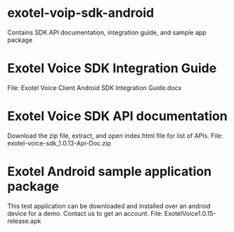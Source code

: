 # exotel-voip-sdk-android
Contains SDK API documentation, integration guide, and sample app package



# Exotel Voice SDK Integration Guide
File: Exotel Voice Client Android SDK Integration Guide.docx



# Exotel Voice SDK API documentation
Download the zip file, extract, and open index.html file for list of APIs.
File: exotel-voice-sdk_1.0.13-Api-Doc.zip



# Exotel Android sample application package
This test application can be downloaded and installed over an android device for a demo. Contact us to get an account.
File: ExotelVoice1.0.15-release.apk
